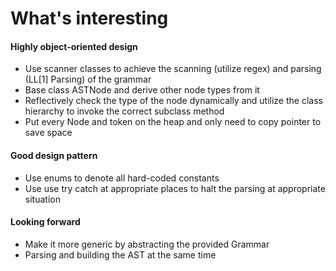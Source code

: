 # What's interesting 
#### Highly object-oriented design


- Use scanner classes to achieve the scanning (utilize regex) and parsing (LL[1] Parsing) of the grammar
- Base class ASTNode and derive other node types from it
- Reflectively check the type of the node dynamically and utilize the class hierarchy to invoke the correct subclass method
- Put every Node and token on the heap and only need to copy pointer to save space

#### Good design pattern 
 

-	Use enums to denote all hard-coded constants
-	Use use try catch at appropriate places to halt the parsing at appropriate situation

#### Looking forward


-	Make it more generic by abstracting the provided Grammar
-	Parsing and building the AST at the same time
